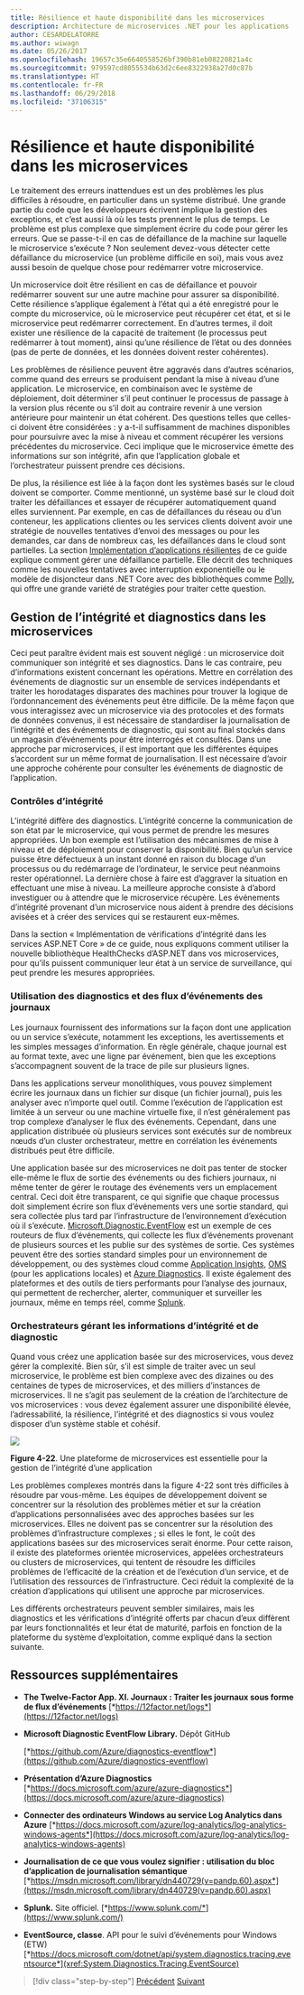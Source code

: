 ```yaml
---
title: Résilience et haute disponibilité dans les microservices
description: Architecture de microservices .NET pour les applications .NET en conteneur | Résilience et haute disponibilité dans les microservices
author: CESARDELATORRE
ms.author: wiwagn
ms.date: 05/26/2017
ms.openlocfilehash: 19657c35e6640558526bf390b81eb08220821a4c
ms.sourcegitcommit: 979597cd8055534b63d2c6ee8322938a27d0c87b
ms.translationtype: HT
ms.contentlocale: fr-FR
ms.lasthandoff: 06/29/2018
ms.locfileid: "37106315"
---
```

# <a name="resiliency-and-high-availability-in-microservices"></a>Résilience et haute disponibilité dans les microservices

Le traitement des erreurs inattendues est un des problèmes les plus difficiles à résoudre, en particulier dans un système distribué. Une grande partie du code que les développeurs écrivent implique la gestion des exceptions, et c’est aussi là où les tests prennent le plus de temps. Le problème est plus complexe que simplement écrire du code pour gérer les erreurs. Que se passe-t-il en cas de défaillance de la machine sur laquelle le microservice s’exécute ? Non seulement devez-vous détecter cette défaillance du microservice (un problème difficile en soi), mais vous avez aussi besoin de quelque chose pour redémarrer votre microservice.

Un microservice doit être résilient en cas de défaillance et pouvoir redémarrer souvent sur une autre machine pour assurer sa disponibilité. Cette résilience s’applique également à l’état qui a été enregistré pour le compte du microservice, où le microservice peut récupérer cet état, et si le microservice peut redémarrer correctement. En d’autres termes, il doit exister une résilience de la capacité de traitement (le processus peut redémarrer à tout moment), ainsi qu’une résilience de l’état ou des données (pas de perte de données, et les données doivent rester cohérentes).

Les problèmes de résilience peuvent être aggravés dans d’autres scénarios, comme quand des erreurs se produisent pendant la mise à niveau d’une application. Le microservice, en combinaison avec le système de déploiement, doit déterminer s’il peut continuer le processus de passage à la version plus récente ou s’il doit au contraire revenir à une version antérieure pour maintenir un état cohérent. Des questions telles que celles-ci doivent être considérées : y a-t-il suffisamment de machines disponibles pour poursuivre avec la mise à niveau et comment récupérer les versions précédentes du microservice. Ceci implique que le microservice émette des informations sur son intégrité, afin que l’application globale et l’orchestrateur puissent prendre ces décisions.

De plus, la résilience est liée à la façon dont les systèmes basés sur le cloud doivent se comporter. Comme mentionné, un système basé sur le cloud doit traiter les défaillances et essayer de récupérer automatiquement quand elles surviennent. Par exemple, en cas de défaillances du réseau ou d’un conteneur, les applications clientes ou les services clients doivent avoir une stratégie de nouvelles tentatives d’envoi des messages ou pour les demandes, car dans de nombreux cas, les défaillances dans le cloud sont partielles. La section [Implémentation d’applications résilientes](#implementing_resilient_apps) de ce guide explique comment gérer une défaillance partielle. Elle décrit des techniques comme les nouvelles tentatives avec interruption exponentielle ou le modèle de disjoncteur dans .NET Core avec des bibliothèques comme [Polly](https://github.com/App-vNext/Polly), qui offre une grande variété de stratégies pour traiter cette question.

## <a name="health-management-and-diagnostics-in-microservices"></a>Gestion de l’intégrité et diagnostics dans les microservices

Ceci peut paraître évident mais est souvent négligé : un microservice doit communiquer son intégrité et ses diagnostics. Dans le cas contraire, peu d’informations existent concernant les opérations. Mettre en corrélation des événements de diagnostic sur un ensemble de services indépendants et traiter les horodatages disparates des machines pour trouver la logique de l’ordonnancement des événements peut être difficile. De la même façon que vous interagissez avec un microservice via des protocoles et des formats de données convenus, il est nécessaire de standardiser la journalisation de l’intégrité et des événements de diagnostic, qui sont au final stockés dans un magasin d’événements pour être interrogés et consultés. Dans une approche par microservices, il est important que les différentes équipes s’accordent sur un même format de journalisation. Il est nécessaire d’avoir une approche cohérente pour consulter les événements de diagnostic de l’application.

### <a name="health-checks"></a>Contrôles d’intégrité

L’intégrité diffère des diagnostics. L’intégrité concerne la communication de son état par le microservice, qui vous permet de prendre les mesures appropriées. Un bon exemple est l’utilisation des mécanismes de mise à niveau et de déploiement pour conserver la disponibilité. Bien qu’un service puisse être défectueux à un instant donné en raison du blocage d’un processus ou du redémarrage de l’ordinateur, le service peut néanmoins rester opérationnel. La dernière chose à faire est d’aggraver la situation en effectuant une mise à niveau. La meilleure approche consiste à d’abord investiguer ou à attendre que le microservice récupère. Les événements d’intégrité provenant d’un microservice nous aident à prendre des décisions avisées et à créer des services qui se restaurent eux-mêmes.

Dans la section « Implémentation de vérifications d’intégrité dans les services ASP.NET Core » de ce guide, nous expliquons comment utiliser la nouvelle bibliothèque HealthChecks d’ASP.NET dans vos microservices, pour qu’ils puissent communiquer leur état à un service de surveillance, qui peut prendre les mesures appropriées.

### <a name="using-diagnostics-and-logs-event-streams"></a>Utilisation des diagnostics et des flux d’événements des journaux

Les journaux fournissent des informations sur la façon dont une application ou un service s’exécute, notamment les exceptions, les avertissements et les simples messages d’information. En règle générale, chaque journal est au format texte, avec une ligne par événement, bien que les exceptions s’accompagnent souvent de la trace de pile sur plusieurs lignes.

Dans les applications serveur monolithiques, vous pouvez simplement écrire les journaux dans un fichier sur disque (un fichier journal), puis les analyser avec n’importe quel outil. Comme l’exécution de l’application est limitée à un serveur ou une machine virtuelle fixe, il n’est généralement pas trop complexe d’analyser le flux des événements. Cependant, dans une application distribuée où plusieurs services sont exécutés sur de nombreux nœuds d’un cluster orchestrateur, mettre en corrélation les événements distribués peut être difficile.

Une application basée sur des microservices ne doit pas tenter de stocker elle-même le flux de sortie des événements ou des fichiers journaux, ni même tenter de gérer le routage des événements vers un emplacement central. Ceci doit être transparent, ce qui signifie que chaque processus doit simplement écrire son flux d’événements vers une sortie standard, qui sera collectée plus tard par l’infrastructure de l’environnement d’exécution où il s’exécute. [Microsoft.Diagnostic.EventFlow](https://github.com/Azure/diagnostics-eventflow) est un exemple de ces routeurs de flux d’événements, qui collecte les flux d’événements provenant de plusieurs sources et les publie sur des systèmes de sortie. Ces systèmes peuvent être des sorties standard simples pour un environnement de développement, ou des systèmes cloud comme [Application Insights](https://azure.microsoft.com/services/application-insights/), [OMS](https://github.com/Azure/diagnostics-eventflow#oms-operations-management-suite) (pour les applications locales) et [Azure Diagnostics](https://docs.microsoft.com/azure/monitoring-and-diagnostics/azure-diagnostics). Il existe également des plateformes et des outils de tiers performants pour l’analyse des journaux, qui permettent de rechercher, alerter, communiquer et surveiller les journaux, même en temps réel, comme [Splunk](https://www.splunk.com/goto/Splunk_Log_Management?ac=ga_usa_log_analysis_phrase_Mar17&_kk=logs%20analysis&gclid=CNzkzIrex9MCFYGHfgodW5YOtA).

### <a name="orchestrators-managing-health-and-diagnostics-information"></a>Orchestrateurs gérant les informations d’intégrité et de diagnostic

Quand vous créez une application basée sur des microservices, vous devez gérer la complexité. Bien sûr, s’il est simple de traiter avec un seul microservice, le problème est bien complexe avec des dizaines ou des centaines de types de microservices, et des milliers d’instances de microservices. Il ne s’agit pas seulement de la création de l’architecture de vos microservices : vous devez également assurer une disponibilité élevée, l’adressabilité, la résilience, l’intégrité et des diagnostics si vous voulez disposer d’un système stable et cohésif.

![](./media/image22.png)

**Figure 4-22**. Une plateforme de microservices est essentielle pour la gestion de l’intégrité d’une application

Les problèmes complexes montrés dans la figure 4-22 sont très difficiles à résoudre par vous-même. Les équipes de développement doivent se concentrer sur la résolution des problèmes métier et sur la création d’applications personnalisées avec des approches basées sur les microservices. Elles ne doivent pas se concentrer sur la résolution des problèmes d’infrastructure complexes ; si elles le font, le coût des applications basées sur des microservices serait énorme. Pour cette raison, il existe des plateformes orientée microservices, appelées orchestrateurs ou clusters de microservices, qui tentent de résoudre les difficiles problèmes de l’efficacité de la création et de l’exécution d’un service, et de l’utilisation des ressources de l’infrastructure. Ceci réduit la complexité de la création d’applications qui utilisent une approche par microservices.

Les différents orchestrateurs peuvent sembler similaires, mais les diagnostics et les vérifications d’intégrité offerts par chacun d’eux diffèrent par leurs fonctionnalités et leur état de maturité, parfois en fonction de la plateforme du système d’exploitation, comme expliqué dans la section suivante.

## <a name="additional-resources"></a>Ressources supplémentaires

-   **The Twelve-Factor App. XI. Journaux : Traiter les journaux sous forme de flux d’événements**
    [*https://12factor.net/logs*](https://12factor.net/logs)

-   **Microsoft Diagnostic EventFlow Library.** Dépôt GitHub

    [*https://github.com/Azure/diagnostics-eventflow*](https://github.com/Azure/diagnostics-eventflow)

-   **Présentation d’Azure Diagnostics**
    [*https://docs.microsoft.com/azure/azure-diagnostics*](https://docs.microsoft.com/azure/azure-diagnostics)

-   **Connecter des ordinateurs Windows au service Log Analytics dans Azure**
    [*https://docs.microsoft.com/azure/log-analytics/log-analytics-windows-agents*](https://docs.microsoft.com/azure/log-analytics/log-analytics-windows-agents)

-   **Journalisation de ce que vous voulez signifier : utilisation du bloc d’application de journalisation sémantique**
    [*https://msdn.microsoft.com/library/dn440729(v=pandp.60).aspx*](https://msdn.microsoft.com/library/dn440729(v=pandp.60).aspx)

-   **Splunk.** Site officiel.
    [*https://www.splunk.com/*](https://www.splunk.com/)

-   **EventSource, classe**. API pour le suivi d’événements pour Windows (ETW) [*https://docs.microsoft.com/dotnet/api/system.diagnostics.tracing.eventsource*](xref:System.Diagnostics.Tracing.EventSource)




>[!div class="step-by-step"]
[Précédent](microservice-based-composite-ui-shape-layout.md)
[Suivant](scalable-available-multi-container-microservice-applications.md)
